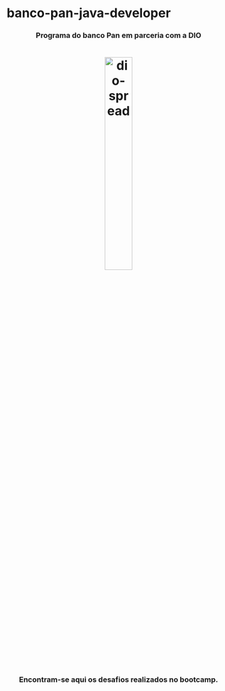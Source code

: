 # banco-pan-java-developer
<h3 align="center">  
  Programa do banco Pan em parceria com a DIO
</h3>

<h1 align="center">
    <img alt="dio-spread" src="https://hermes.digitalinnovation.one/files/assets/30a11e25-02ee-4c50-bf24-b5858d8aea6f.png" width="35%" />
</h1>

<h3 align="center">
  Encontram-se aqui os desafios realizados no bootcamp.
</h3>

